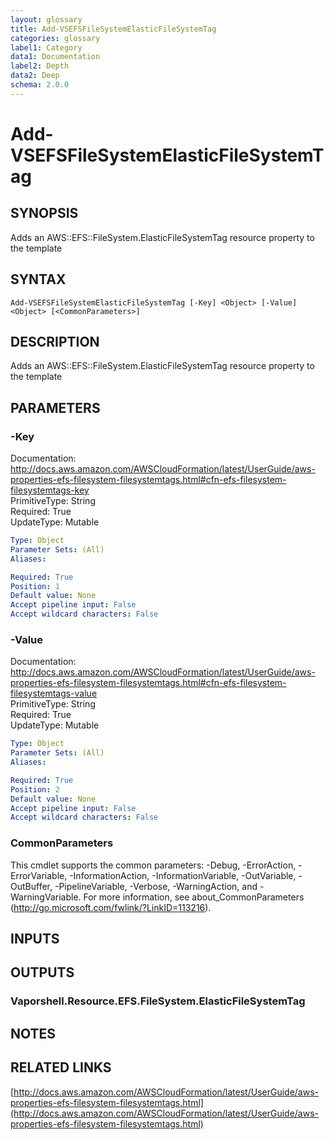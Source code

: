 ```yaml
---
layout: glossary
title: Add-VSEFSFileSystemElasticFileSystemTag
categories: glossary
label1: Category
data1: Documentation
label2: Depth
data2: Deep
schema: 2.0.0
---
```


# Add-VSEFSFileSystemElasticFileSystemTag

## SYNOPSIS
Adds an AWS::EFS::FileSystem.ElasticFileSystemTag resource property to the template

## SYNTAX

```
Add-VSEFSFileSystemElasticFileSystemTag [-Key] <Object> [-Value] <Object> [<CommonParameters>]
```

## DESCRIPTION
Adds an AWS::EFS::FileSystem.ElasticFileSystemTag resource property to the template

## PARAMETERS

### -Key
Documentation: http://docs.aws.amazon.com/AWSCloudFormation/latest/UserGuide/aws-properties-efs-filesystem-filesystemtags.html#cfn-efs-filesystem-filesystemtags-key    
PrimitiveType: String    
Required: True    
UpdateType: Mutable

```yaml
Type: Object
Parameter Sets: (All)
Aliases:

Required: True
Position: 1
Default value: None
Accept pipeline input: False
Accept wildcard characters: False
```

### -Value
Documentation: http://docs.aws.amazon.com/AWSCloudFormation/latest/UserGuide/aws-properties-efs-filesystem-filesystemtags.html#cfn-efs-filesystem-filesystemtags-value    
PrimitiveType: String    
Required: True    
UpdateType: Mutable

```yaml
Type: Object
Parameter Sets: (All)
Aliases:

Required: True
Position: 2
Default value: None
Accept pipeline input: False
Accept wildcard characters: False
```

### CommonParameters
This cmdlet supports the common parameters: -Debug, -ErrorAction, -ErrorVariable, -InformationAction, -InformationVariable, -OutVariable, -OutBuffer, -PipelineVariable, -Verbose, -WarningAction, and -WarningVariable.
For more information, see about_CommonParameters (http://go.microsoft.com/fwlink/?LinkID=113216).

## INPUTS

## OUTPUTS

### Vaporshell.Resource.EFS.FileSystem.ElasticFileSystemTag

## NOTES

## RELATED LINKS

[http://docs.aws.amazon.com/AWSCloudFormation/latest/UserGuide/aws-properties-efs-filesystem-filesystemtags.html](http://docs.aws.amazon.com/AWSCloudFormation/latest/UserGuide/aws-properties-efs-filesystem-filesystemtags.html)

